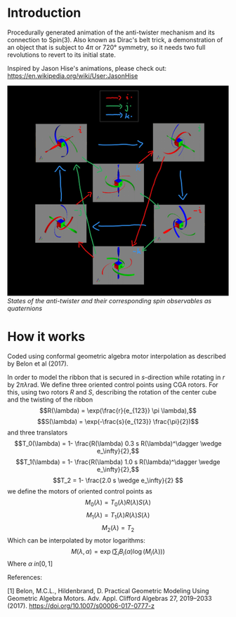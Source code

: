 # Introduction
Procedurally generated animation of the anti-twister mechanism and its connection to Spin(3).
Also known as Dirac's belt trick, a demonstration of an object that is subject to $4\pi$ or $720°$ symmetry, so it needs two full revolutions to revert to its initial state.

Inspired by Jason Hise's animations, please check out:
https://en.wikipedia.org/wiki/User:JasonHise

![Observables as quaternions](https://raw.githubusercontent.com/AmirLeidel/spinny/master/diagram1.png)
*States of the anti-twister and their corresponding spin observables as quaternions*

# How it works
Coded using conformal geometric algebra motor interpolation as described by Belon et al (2017).

In order to model the ribbon that is secured in $s$-direction while rotating in $r$ by $2\pi\lambda \mathrm{rad}$. We define three oriented control points using CGA rotors. 
For this, using two rotors $R$ and $S$, describing the rotation of the center cube and the twisting of the ribbon
$$R(\lambda) = \exp(\frac{r}{e_{123}} \pi \lambda),$$
$$S(\lambda) = \exp(-\frac{s}{e_{123}} \frac{\pi}{2})$$
and three translators
$$T_0(\lambda) = 1- \frac{R(\lambda) 0.3 s R(\lambda)^\dagger \wedge e_\infty}{2},$$
$$T_1(\lambda) = 1- \frac{R(\lambda) 1.0 s R(\lambda)^\dagger \wedge e_\infty}{2},$$
$$T_2 = 1- \frac{2.0 s \wedge e_\infty}{2} $$
we define the motors of oriented control points as
$$M_0(\lambda) = T_0(\lambda) R(\lambda) S(\lambda) $$
$$M_1(\lambda) = T_1(\lambda) R(\lambda) S(\lambda) $$
$$M_2(\lambda) = T_2 $$
Which can be interpolated by motor logarithms:
$$M(\lambda,\alpha) = \exp(\sum_i B_i(\alpha) \log(M_i(\lambda)))$$
Where $\alpha \ in \left[0,1\right]$


References:

[1] Belon, M.C.L., Hildenbrand, D. Practical Geometric Modeling Using Geometric Algebra Motors. Adv. Appl. Clifford Algebras 27, 2019–2033 (2017). https://doi.org/10.1007/s00006-017-0777-z
